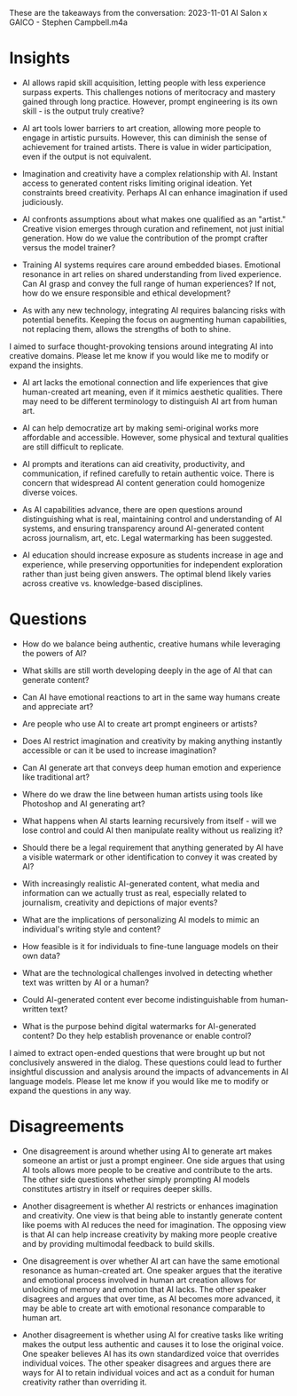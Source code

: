 These are the takeaways from the conversation: 2023-11-01 AI Salon x GAICO - Stephen Campbell.m4a

# Insights
- AI allows rapid skill acquisition, letting people with less experience surpass experts. This challenges notions of meritocracy and mastery gained through long practice. However, prompt engineering is its own skill - is the output truly creative?

- AI art tools lower barriers to art creation, allowing more people to engage in artistic pursuits. However, this can diminish the sense of achievement for trained artists. There is value in wider participation, even if the output is not equivalent.

- Imagination and creativity have a complex relationship with AI. Instant access to generated content risks limiting original ideation. Yet constraints breed creativity. Perhaps AI can enhance imagination if used judiciously.

- AI confronts assumptions about what makes one qualified as an "artist." Creative vision emerges through curation and refinement, not just initial generation. How do we value the contribution of the prompt crafter versus the model trainer?

- Training AI systems requires care around embedded biases. Emotional resonance in art relies on shared understanding from lived experience. Can AI grasp and convey the full range of human experiences? If not, how do we ensure responsible and ethical development?

- As with any new technology, integrating AI requires balancing risks with potential benefits. Keeping the focus on augmenting human capabilities, not replacing them, allows the strengths of both to shine.

I aimed to surface thought-provoking tensions around integrating AI into creative domains. Please let me know if you would like me to modify or expand the insights.

- AI art lacks the emotional connection and life experiences that give human-created art meaning, even if it mimics aesthetic qualities. There may need to be different terminology to distinguish AI art from human art.

- AI can help democratize art by making semi-original works more affordable and accessible. However, some physical and textural qualities are still difficult to replicate.

- AI prompts and iterations can aid creativity, productivity, and communication, if refined carefully to retain authentic voice. There is concern that widespread AI content generation could homogenize diverse voices.

- As AI capabilities advance, there are open questions around distinguishing what is real, maintaining control and understanding of AI systems, and ensuring transparency around AI-generated content across journalism, art, etc. Legal watermarking has been suggested.

- AI education should increase exposure as students increase in age and experience, while preserving opportunities for independent exploration rather than just being given answers. The optimal blend likely varies across creative vs. knowledge-based disciplines.



# Questions
- How do we balance being authentic, creative humans while leveraging the powers of AI?

- What skills are still worth developing deeply in the age of AI that can generate content?

- Can AI have emotional reactions to art in the same way humans create and appreciate art?

- Are people who use AI to create art prompt engineers or artists?

- Does AI restrict imagination and creativity by making anything instantly accessible or can it be used to increase imagination?

- Can AI generate art that conveys deep human emotion and experience like traditional art?

- Where do we draw the line between human artists using tools like Photoshop and AI generating art?

- What happens when AI starts learning recursively from itself - will we lose control and could AI then manipulate reality without us realizing it?

- Should there be a legal requirement that anything generated by AI have a visible watermark or other identification to convey it was created by AI?

- With increasingly realistic AI-generated content, what media and information can we actually trust as real, especially related to journalism, creativity and depictions of major events?

- What are the implications of personalizing AI models to mimic an individual's writing style and content?

- How feasible is it for individuals to fine-tune language models on their own data?

- What are the technological challenges involved in detecting whether text was written by AI or a human?

- Could AI-generated content ever become indistinguishable from human-written text?

- What is the purpose behind digital watermarks for AI-generated content? Do they help establish provenance or enable control?

I aimed to extract open-ended questions that were brought up but not conclusively answered in the dialog. These questions could lead to further insightful discussion and analysis around the impacts of advancements in AI language models. Please let me know if you would like me to modify or expand the questions in any way.



# Disagreements
- One disagreement is around whether using AI to generate art makes someone an artist or just a prompt engineer. One side argues that using AI tools allows more people to be creative and contribute to the arts. The other side questions whether simply prompting AI models constitutes artistry in itself or requires deeper skills.

- Another disagreement is whether AI restricts or enhances imagination and creativity. One view is that being able to instantly generate content like poems with AI reduces the need for imagination. The opposing view is that AI can help increase creativity by making more people creative and by providing multimodal feedback to build skills.

- One disagreement is over whether AI art can have the same emotional resonance as human-created art. One speaker argues that the iterative and emotional process involved in human art creation allows for unlocking of memory and emotion that AI lacks. The other speaker disagrees and argues that over time, as AI becomes more advanced, it may be able to create art with emotional resonance comparable to human art.

- Another disagreement is whether using AI for creative tasks like writing makes the output less authentic and causes it to lose the original voice. One speaker believes AI has its own standardized voice that overrides individual voices. The other speaker disagrees and argues there are ways for AI to retain individual voices and act as a conduit for human creativity rather than overriding it.

